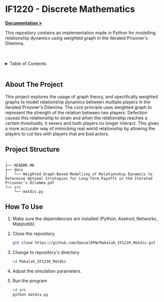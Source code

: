 # IF1220 - Discrete Mathematics

<a href="https://github.com/DanielDPW/Makalah_IF1220_Matdis/tree/main/docs"><strong>Documentation »</strong></a>
<br />
</p>

This repository contains an implementation made in Python for modelling relationship dynamics using weighted graph in the Iterated Prisoner's Dilemma.

<br/>
<br/>
<details>
  <summary>Table of Contents</summary>
  <ol>
    <li>
      <a href="#about-the-project">About The Project</a>
    </li>
    <li>
      <a href="#project-structure">Project Structure</a>
    </li>
    <li>
      <a href="#how-to-use">How To Use</a>
    </li>
  </ol>
</details>
<br/>

## About The Project

This project explores the usage of graph theory, and specifically weighted graphs to model relationship dynamics between multiple players in the Iterated Prisoner's Dilemma. The core principle uses weighted graph to represent the strength of the relation between two players. Defection causes this relationship to strain and when the relationship reaches a certain thresholds, it severs and both players no longer interact. This gives a more accurate way of mimicking real world relationship by allowing the players to cut ties with players that are bad actors.



## Project Structure
```ssh
.
├── README.MD
├── docs
│   └── Weighted Graph-Based Modelling of Relationship Dynamics to Determine Optimal Strategies for Long-Term Payoffs in the Iterated Prisoner’s Dilemma.pdf
└── src
    └── matdis.py
```

## How To Use

1. Make sure the dependencies are installed (Python, Axelrod, Networkx, Matplotlib)

2. Clone the repository
    ```sh
    git clone https://github.com/DanielDPW/Makalah_IF1220_Matdis.git
    ```

3. Change to repository's directory
    ```sh
    cd Makalah_IF1220_Matdis
    ```

4. Adjust the simulation parameters.

5. Run the program
    ```sh
    cd src
    python matdis.py
    ```

